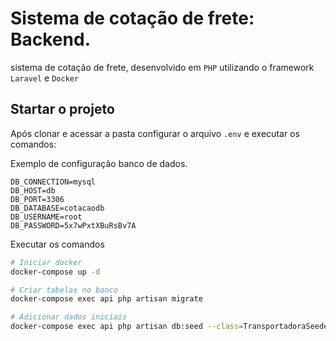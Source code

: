 # Sistema de cotação de frete: Backend.

sistema de cotação de frete, desenvolvido em `PHP` utilizando o
framework `Laravel` e `Docker`


## Startar o projeto

Após clonar e acessar a pasta configurar o arquivo `.env` e executar os comandos:

Exemplo de configuração banco de dados.
```
DB_CONNECTION=mysql
DB_HOST=db
DB_PORT=3306
DB_DATABASE=cotacaodb
DB_USERNAME=root
DB_PASSWORD=5x7wPxtXBuRsBv7A
```

Executar os comandos
```sh
# Iniciar docker
docker-compose up -d

# Criar tabelas no banco
docker-compose exec api php artisan migrate

# Adicionar dados iniciais
docker-compose exec api php artisan db:seed --class=TransportadoraSeeder
```
